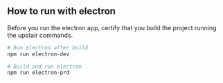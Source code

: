 ## How to run with electron

Before you run the electron app, certify that you build the project running the upstair commands.

```bash
# Run electron after build
npm run electron-dev

# Build and run electron
npm run electron-prd
```